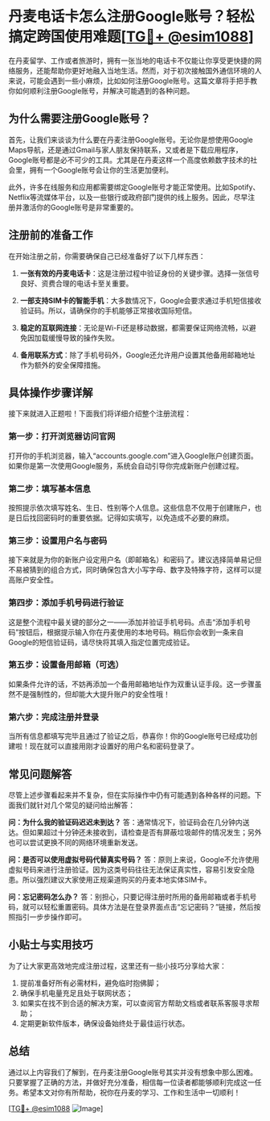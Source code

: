 # 丹麦电话卡怎么注册Google账号？轻松搞定跨国使用难题[[TG💪+ @esim1088](https://t.me/s/esim1088)]

在丹麦留学、工作或者旅游时，拥有一张当地的电话卡不仅能让你享受更快捷的网络服务，还能帮助你更好地融入当地生活。然而，对于初次接触国外通信环境的人来说，可能会遇到一些小麻烦，比如如何注册Google账号。这篇文章将手把手教你如何顺利注册Google账号，并解决可能遇到的各种问题。

## 为什么需要注册Google账号？

首先，让我们来谈谈为什么要在丹麦注册Google账号。无论你是想使用Google Maps导航，还是通过Gmail与家人朋友保持联系，又或者是下载应用程序，Google账号都是必不可少的工具。尤其是在丹麦这样一个高度依赖数字技术的社会里，拥有一个Google账号会让你的生活更加便利。

此外，许多在线服务和应用都需要绑定Google账号才能正常使用。比如Spotify、Netflix等流媒体平台，以及一些银行或政府部门提供的线上服务。因此，尽早注册并激活你的Google账号是非常重要的。

## 注册前的准备工作

在开始注册之前，你需要确保自己已经准备好了以下几样东西：

1. **一张有效的丹麦电话卡**：这是注册过程中验证身份的关键步骤。选择一张信号良好、资费合理的电话卡至关重要。
   
2. **一部支持SIM卡的智能手机**：大多数情况下，Google会要求通过手机短信接收验证码。所以，请确保你的手机能够正常接收国际短信。

3. **稳定的互联网连接**：无论是Wi-Fi还是移动数据，都需要保证网络流畅，以避免因加载缓慢导致的操作失败。

4. **备用联系方式**：除了手机号码外，Google还允许用户设置其他备用邮箱地址作为额外的安全保障措施。

## 具体操作步骤详解

接下来就进入正题啦！下面我们将详细介绍整个注册流程：

### 第一步：打开浏览器访问官网
打开你的手机浏览器，输入“accounts.google.com”进入Google账户创建页面。如果你是第一次使用Google服务，系统会自动引导你完成新账户创建过程。

### 第二步：填写基本信息
按照提示依次填写姓名、生日、性别等个人信息。这些信息不仅用于创建账户，也是日后找回密码时的重要依据。记得如实填写，以免造成不必要的麻烦。

### 第三步：设置用户名与密码
接下来就是为你的新账户设定用户名（即邮箱名）和密码了。建议选择简单易记但不易被猜到的组合方式，同时确保包含大小写字母、数字及特殊字符，这样可以提高账户安全性。

### 第四步：添加手机号码进行验证
这是整个流程中最关键的部分之一——添加并验证手机号码。点击“添加手机号码”按钮后，根据提示输入你在丹麦使用的本地号码。稍后你会收到一条来自Google的短信验证码，请尽快将其填入指定位置完成验证。

### 第五步：设置备用邮箱（可选）
如果条件允许的话，不妨再添加一个备用邮箱地址作为双重认证手段。这一步骤虽然不是强制性的，但却能大大提升账户的安全性哦！

### 第六步：完成注册并登录
当所有信息都填写完毕且通过了验证之后，恭喜你！你的Google账号已经成功创建啦！现在就可以直接用刚才设置好的用户名和密码登录了。

## 常见问题解答

尽管上述步骤看起来并不复杂，但在实际操作中仍有可能遇到各种各样的问题。下面我们就针对几个常见的疑问给出解答：

**问：为什么我的验证码迟迟未到达？**
答：通常情况下，验证码会在几分钟内送达。但如果超过十分钟还未接收到，请检查是否有屏蔽垃圾邮件的情况发生；另外也可以尝试更换不同的网络环境重新发送。

**问：是否可以使用虚拟号码代替真实号码？**
答：原则上来说，Google不允许使用虚拟号码来进行注册验证。因为这类号码往往无法保证真实性，容易引发安全隐患。所以强烈建议大家使用正规渠道购买的丹麦本地实体SIM卡。

**问：忘记密码怎么办？**
答：别担心，只要记得注册时所用的备用邮箱或者手机号码，就可以轻松重置密码。具体方法是在登录界面点击“忘记密码？”链接，然后按照指引一步步操作即可。

## 小贴士与实用技巧

为了让大家更高效地完成注册过程，这里还有一些小技巧分享给大家：

1. 提前准备好所有必需材料，避免临时抱佛脚；
2. 确保手机电量充足且处于联网状态；
3. 如果实在找不到合适的解决方案，可以查阅官方帮助文档或者联系客服寻求帮助；
4. 定期更新软件版本，确保设备始终处于最佳运行状态。

## 总结

通过以上内容我们了解到，在丹麦注册Google账号其实并没有想象中那么困难。只要掌握了正确的方法，并做好充分准备，相信每一位读者都能够顺利完成这一任务。希望本文对你有所帮助，祝你在丹麦的学习、工作和生活中一切顺利！

[[TG💪+ @esim1088](https://t.me/s/esim1088) ![Image](https://i.postimg.cc/4NQfJmqS/Snipaste-2025-05-13-00-14-12.png)]